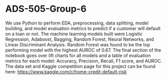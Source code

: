 # ADS-505-Group-6
We use Python to perform EDA, preprocessing, data splitting, model building, and model evaluation metrics to predict if a customer will default on a loan or not.
The machine learning models built were Logistic Regression, Adaboost, Bagging, Random Forest, Neural Networks, and Linear Discriminant Analysis.
Random Forest was found to be the top performing model with the highest AUROC of 0.67. 
The final section of the notebook goes over lift charts for all models and a table of evaluation metrics for each model: Accuracy, Precision, Recall, F1 score, and AUROC.
The data set and Kaggle competition page for this project can be found here: https://www.kaggle.com/c/home-credit-default-risk
